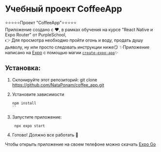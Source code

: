 # Учебный проект CoffeeApp
:star::star::star::star::star:Проект "CoffeeApp":star::star::star::star::star:\
Приложение создано с :heart:, в рамках обучения на курсе "React Native и Expo Router" от PurpleSchool,\
:point_right: Для просмотра необходмо пройти огонь и воду, продать душу дьяволу, ну или просто следовать инструкции ниже:smirk:
:sparkles:Приложение написано на [Expo](https://expo.dev) с помощью магии [`create-expo-app`](https://www.npmjs.com/package/create-expo-app):sparkles:

## Установка:
1. Склонируйте этот репозиторий: git clone https://github.com/NataPonam/coffee_app.git

2. Установите зависимости
   ```bash
   npm install
   ``
3. Запустите приложение:
   ```bash
    npx expo start
   ```
4. Готово! Должно все работать :dancer:

Чтобы открыть приложение на своем телефоне можно скачать [Expo Go](https://expo.dev/go)

